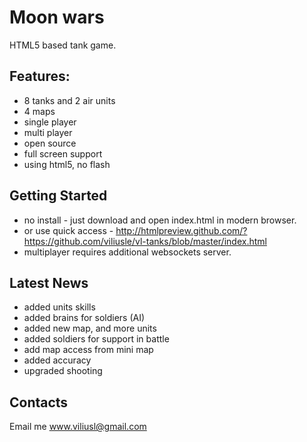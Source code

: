 # Moon wars

HTML5 based tank game.

## Features:
* 8 tanks and 2 air units
* 4 maps
* single player
* multi player
* open source
* full screen support
* using html5, no flash

## Getting Started
* no install - just download and open index.html in modern browser.
* or use quick access - http://htmlpreview.github.com/?https://github.com/viliusle/vl-tanks/blob/master/index.html
* multiplayer requires additional websockets server.

## Latest News
* added units skills
* added brains for soldiers (AI)
* added new map, and more units
* added soldiers for support in battle
* add map access from mini map
* added accuracy
* upgraded shooting

## Contacts
Email me www.viliusl@gmail.com

